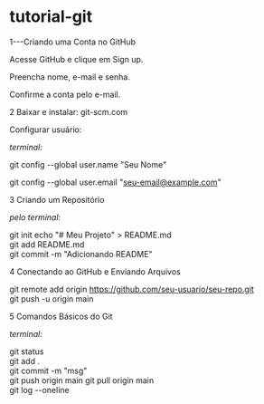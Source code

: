 # tutorial-git


1---Criando uma Conta no GitHub

Acesse GitHub e clique em Sign up.

Preencha nome, e-mail e senha.

Confirme a conta pelo e-mail.


2 Baixar e instalar: git-scm.com

Configurar usuário:

*terminal:*

git config --global user.name "Seu Nome"

git config --global user.email "seu-email@example.com"


3 Criando um Repositório

*pelo terminal:*

git init  echo "# Meu Projeto" > README.md  
git add README.md  
git commit -m "Adicionando README"

4 Conectando ao GitHub e Enviando Arquivos

git remote add origin https://github.com/seu-usuario/seu-repo.git  
git push -u origin main

5 Comandos Básicos do Git

*terminal:*

git status           
git add .            
git commit -m "msg"   
git push origin main 
git pull origin main   
git log --oneline    
